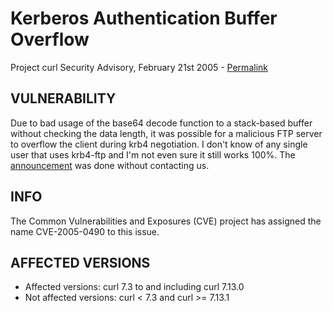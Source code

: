 Kerberos Authentication Buffer Overflow
=======================================

Project curl Security Advisory, February 21st 2005 -
[Permalink](https://curl.haxx.se/docs/adv_20050221A.html)

VULNERABILITY
-------------

Due to bad usage of the base64 decode function to a stack-based buffer without
checking the data length, it was possible for a malicious FTP server to
overflow the client during krb4 negotiation. I don't know of any single user
that uses krb4-ftp and I'm not even sure it still works 100%. The
[announcement](http://www.idefense.com/application/poi/display?id=203) was
done without contacting us.


INFO
----

The Common Vulnerabilities and Exposures (CVE) project has assigned the name
CVE-2005-0490 to this issue.

AFFECTED VERSIONS
-----------------

- Affected versions: curl 7.3 to and including curl 7.13.0
- Not affected versions: curl < 7.3 and curl >= 7.13.1

